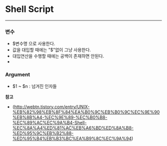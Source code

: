 # Shell Script  
---


### 변수

- $변수명 으로 사용한다.  
- 값을 대입할 때에는 "$"없이 그냥 사용한다.  
- 대입연산을 수행할 때에는 공백이 존재하면 안된다.  
-


### Argument  

- $1 ~ $n : 넘겨진 인자들




**참고**  
- (http://webtn.tistory.com/entry/UNIX-%EB%82%98%EB%8F%84%EA%B0%9C%EB%B0%9C%EC%9E%90%EB%8B%A4-%EC%9E%89-%EC%B0%B8-%EC%89%AC%EC%9A%B4-Shell-%EC%8A%A4%ED%81%AC%EB%A6%BD%ED%8A%B8-%ED%95%9C%EB%B2%88-%ED%95%B4%EB%B3%BC%EA%B9%8C%EC%9A%94)  
